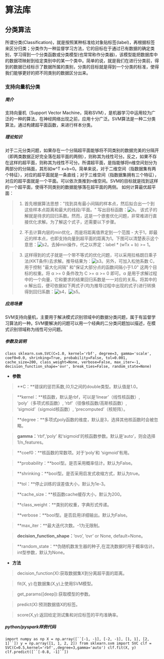 <h1>算法库</h1>

<h2>分类算法</h2>

所谓分类(Classification)，就是按照某种标准给对象贴标签(label)，再根据标签来区分归类；分类作为一种监督学习方法，它的目标在于通过已有数据的确定类别，学习得到一个分类函数或分类模型(也常常称作分类器)，该模型能把数据库中的数据项映射到给定类别中的某一个类中。简单的说，就是我们在进行分类前，得到的数据已经标示了数据所属的类别，分类的目标就是得到一个分类的标准，使得我们能够更好的把不同类别的数据区分出来。

<h3>支持向量机分类</h3>

##### 简介

支持向量机（Support Vector Machine，简称SVM），是机器学习中运用较为广泛的一种的算法，在神经网络出现之前，应用十分广泛。SVM算法是一种二分类算法，通过构建超平面函数，来进行样本分类。

##### 理论知识

对于二元分类问题，如果存在一个分隔超平面能够将不同类别的数据完美的分隔开（即两类数据正好完全落在超平面的两侧），则称其为线性可分。反之，如果不存在这样的超平面，则称其为线性不可分。所谓超平面，是指能够将n维空间划分为两部分的分隔面，其形如w^T x+b=0。简单来说，对于二维空间（指数据集有两个特征），对应的超平面就是一条直线；对于三维空间（指数据集拥有三个特征），对应的超平面就是一个平面。可以依次类推到n维空间。SVM的目标就是找到这样的一个超平面，使得不同类别的数据能够落在超平面的两侧。
如何计算最优超平面：
>1. 首先根据算法思想："找到具有最小间隔的样本点，然后拟合出一个到这些样本点距离和最大的线段/平面。" 写出目标函数：![s](/uploads/0b9c98bbd1105eb3604ec36cca5b75bc/s.png)。
该式子的解就是待求的回归系数。然而，这是一个嵌套优化问题，非常难进行直接优化求解。为了解这个式子，还需要以下步骤。

>2. 不去计算内层的min优化，而是将距离值界定到一个范围 - 大于1，即最近的样本点，也即支持向量到超平面的距离为1。下图可以清楚表示这个意思：![s2](/uploads/c7f1bde5e30c5a18b67988c80b4a5637/s2.png)。去掉min操作，代之以界定：label * (wTx + b) >= 1。

>3. 这样得到的式子就是一个带不等式的优化问题，可以采用拉格朗日乘子法(KKT条件)去求解。推导结果为：![s3](/uploads/f43682bd8e74065d961e7ec6da932398/s3.png)。另外，可加入松弛系数 C，用于控制 "最大化间隔" 和"保证大部分点的函数间隔小于1.0" 这两个目标的权重。将 α >= 0 条件改为 C >= α >= 0 即可。α 是用于求解过程中的一个向量，它和要求的结果回归系数是一一对应的关系。将其中的 α 解出后，便可依据如下两式子(均为推导过程中出现的式子)进行转换得到回归系数：![s4](/uploads/2afd225a9e7e1bbf6b56d83be5cfe0a6/s4.png)，![s5](/uploads/c6ef26f396d671314b00cc60fcca3ef7/s5.png)。

##### 应用场景

SVM支持向量机，主要用于解决模式识别领域中的数据分类问题，属于有监督学习算法的一种。SVM要解决的问题可以用一个经典的二分类问题加以描述，在模式识别领域称为线性可分问题。

##### 参数及说明

`class sklearn.svm.SVC(C=1.0, kernel='rbf', degree=3, gamma='scale', coef0=0.0, shrinking=True, probability=False, tol=0.001, cache_size=200, class_weight=None, verbose=False, max_iter=-1, decision_function_shape='ovr', break_ties=False, random_state=None)`

*  **参数**

>**C：**错误的惩罚系数,(0,1)之间的double类型。默认值是1.0。

>**kernel：**核函数，默认是rbf，可以是‘linear’（线性核函数）, ‘poly’（多项式核函数）, ‘rbf’（径像核函数/高斯核函数）, ‘sigmoid’（sigmoid核函数）, ‘precomputed’（核矩阵）。

>**degree：**多项式poly函数的维度，默认是3，选择其他核函数时会被忽略。

>**gamma：**‘rbf’,‘poly’ 和‘sigmoid’的核函数参数。默认是’auto’，则会选择1/n_features。

> **coef0：**核函数的常数项。对于‘poly’和 ‘sigmoid’有用。

>**probability：**bool型。是否采用概率估计。默认为False。

>**shrinking：**bool型。是否采用启发式收缩方式，默认为true。

> **tol：**停止训练的误差值大小，默认为1e-3。

>**cache_size：**核函数cache缓存大小，默认为200。

>**class_weight：**类别的权重，字典形式传递。

>**verbose：**bool型。是否启用详细输出。默认为False。

>**max_iter：**最大迭代次数。-1为无限制。

>**decision_function_shape：**‘ovo’, ‘ovr’ or None, default=None。

>**random_state：**伪随机数发生器的种子,在混洗数据时用于概率估计。int型参数，默认为None。

*  **方法**

>decision_function(X):获取数据集X到分离超平面的距离。

>fit(X, y):在数据集(X,y)上使用SVM模型。

>get_params([deep]):获取模型的参数。

>predict(X):预测数据值X的标签。

>score(X,y):返回给定测试集和对应标签的平均准确率。


##### **python/pyspark**样例代码

`import numpy as np
X = np.array([``[-1, -1], [-2, -1], [1, 1], [2, 1]``])
y = np.array([1, 1, 2, 2])
from sklearn.svm import SVC
clf = SVC(C=0.5,kernel='rbf',,degree=3,gamma='auto')
clf.fit(X, y)
clf.predict([``[-0.8, -1]``])`